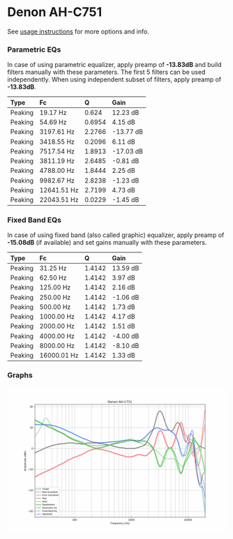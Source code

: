 # Denon AH-C751
See [usage instructions](https://github.com/jaakkopasanen/AutoEq#usage) for more options and info.

### Parametric EQs
In case of using parametric equalizer, apply preamp of **-13.83dB** and build filters manually
with these parameters. The first 5 filters can be used independently.
When using independent subset of filters, apply preamp of **-13.83dB**.

| Type    | Fc          |      Q | Gain      |
|:--------|:------------|:-------|:----------|
| Peaking | 19.17 Hz    | 0.624  | 12.23 dB  |
| Peaking | 54.69 Hz    | 0.6954 | 4.15 dB   |
| Peaking | 3197.61 Hz  | 2.2766 | -13.77 dB |
| Peaking | 3418.55 Hz  | 0.2096 | 6.11 dB   |
| Peaking | 7517.54 Hz  | 1.8913 | -17.03 dB |
| Peaking | 3811.19 Hz  | 2.6485 | -0.81 dB  |
| Peaking | 4788.00 Hz  | 1.8444 | 2.25 dB   |
| Peaking | 9982.67 Hz  | 2.8238 | -1.23 dB  |
| Peaking | 12641.51 Hz | 2.7199 | 4.73 dB   |
| Peaking | 22043.51 Hz | 0.0229 | -1.45 dB  |

### Fixed Band EQs
In case of using fixed band (also called graphic) equalizer, apply preamp of **-15.08dB**
(if available) and set gains manually with these parameters.

| Type    | Fc          |      Q | Gain     |
|:--------|:------------|:-------|:---------|
| Peaking | 31.25 Hz    | 1.4142 | 13.59 dB |
| Peaking | 62.50 Hz    | 1.4142 | 3.97 dB  |
| Peaking | 125.00 Hz   | 1.4142 | 2.16 dB  |
| Peaking | 250.00 Hz   | 1.4142 | -1.06 dB |
| Peaking | 500.00 Hz   | 1.4142 | 1.73 dB  |
| Peaking | 1000.00 Hz  | 1.4142 | 4.17 dB  |
| Peaking | 2000.00 Hz  | 1.4142 | 1.51 dB  |
| Peaking | 4000.00 Hz  | 1.4142 | -4.00 dB |
| Peaking | 8000.00 Hz  | 1.4142 | -8.10 dB |
| Peaking | 16000.01 Hz | 1.4142 | 1.33 dB  |

### Graphs
![](./Denon%20AH-C751.png)